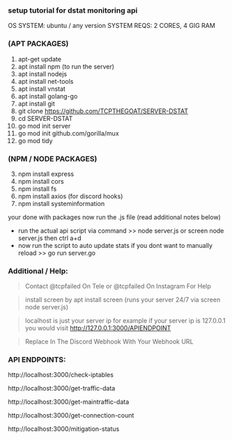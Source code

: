 ### setup tutorial for dstat monitoring api

OS SYSTEM: ubuntu / any version
SYSTEM REQS: 2 CORES, 4 GIG RAM

### (APT PACKAGES) 
1. apt-get update 
2. apt install npm (to run the server)
3. apt install nodejs
4. apt install net-tools
5. apt install vnstat
6. apt install golang-go
7. apt install git
8. git clone https://github.com/TCPTHEGOAT/SERVER-DSTAT
9. cd SERVER-DSTAT
10. go mod init server
11. go mod init github.com/gorilla/mux
12. go mod tidy

### (NPM / NODE PACKAGES) 
3. npm install express 
4. npm install cors
5. npm install fs
6. npm install axios (for discord hooks)
7. npm install systeminformation

your done with packages now run the .js file (read additional notes below)

- run the actual api script via command >> node server.js or screen node server.js then ctrl a+d
- now run the script to auto update stats if you dont want to manually reload >> go run server.go

### Additional / Help: 

> Contact @tcpfailed On Tele or @tcpfailed On Instagram For Help 

> install screen by apt install screen (runs your server 24/7 via screen node server.js)

> localhost is just your server ip for example 
if your server ip is 127.0.0.1 you would visit http://127.0.0.1:3000/APIENDPOINT

> Replace In The Discord Webhook With Your Webhook URL

### API ENDPOINTS: 

http://localhost:3000/check-iptables

http://localhost:3000/get-traffic-data 

http://localhost:3000/get-maintraffic-data 

http://localhost:3000/get-connection-count 

http://localhost:3000/mitigation-status 


